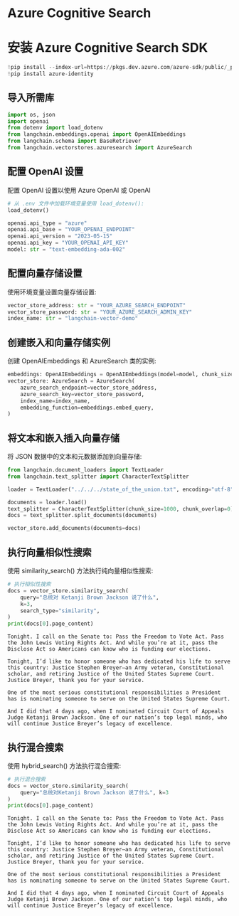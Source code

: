 # Azure Cognitive Search

# 安装 Azure Cognitive Search SDK


```python
!pip install --index-url=https://pkgs.dev.azure.com/azure-sdk/public/_packaging/azure-sdk-for-python/pypi/simple/ azure-search-documents==11.4.0a20230509004
!pip install azure-identity
```

## 导入所需库


```python
import os, json
import openai
from dotenv import load_dotenv
from langchain.embeddings.openai import OpenAIEmbeddings
from langchain.schema import BaseRetriever
from langchain.vectorstores.azuresearch import AzureSearch
```

## 配置 OpenAI 设置
配置 OpenAI 设置以使用 Azure OpenAI 或 OpenAI


```python
# 从 .env 文件中加载环境变量使用 load_dotenv():
load_dotenv()

openai.api_type = "azure"
openai.api_base = "YOUR_OPENAI_ENDPOINT"
openai.api_version = "2023-05-15"
openai.api_key = "YOUR_OPENAI_API_KEY"
model: str = "text-embedding-ada-002"
```

## 配置向量存储设置
 
使用环境变量设置向量存储设置:


```python
vector_store_address: str = "YOUR_AZURE_SEARCH_ENDPOINT"
vector_store_password: str = "YOUR_AZURE_SEARCH_ADMIN_KEY"
index_name: str = "langchain-vector-demo"
```

## 创建嵌入和向量存储实例
 
创建 OpenAIEmbeddings 和 AzureSearch 类的实例:


```python
embeddings: OpenAIEmbeddings = OpenAIEmbeddings(model=model, chunk_size=1)
vector_store: AzureSearch = AzureSearch(
    azure_search_endpoint=vector_store_address,
    azure_search_key=vector_store_password,
    index_name=index_name,
    embedding_function=embeddings.embed_query,
)
```

## 将文本和嵌入插入向量存储
 
将 JSON 数据中的文本和元数据添加到向量存储:


```python
from langchain.document_loaders import TextLoader
from langchain.text_splitter import CharacterTextSplitter

loader = TextLoader("../../../state_of_the_union.txt", encoding="utf-8")

documents = loader.load()
text_splitter = CharacterTextSplitter(chunk_size=1000, chunk_overlap=0)
docs = text_splitter.split_documents(documents)

vector_store.add_documents(documents=docs)
```

## 执行向量相似性搜索
 
使用 similarity_search() 方法执行纯向量相似性搜索:


```python
# 执行相似性搜索
docs = vector_store.similarity_search(
    query="总统对 Ketanji Brown Jackson 说了什么",
    k=3,
    search_type="similarity",
)
print(docs[0].page_content)
```

    Tonight. I call on the Senate to: Pass the Freedom to Vote Act. Pass the John Lewis Voting Rights Act. And while you’re at it, pass the Disclose Act so Americans can know who is funding our elections. 
    
    Tonight, I’d like to honor someone who has dedicated his life to serve this country: Justice Stephen Breyer—an Army veteran, Constitutional scholar, and retiring Justice of the United States Supreme Court. Justice Breyer, thank you for your service. 
    
    One of the most serious constitutional responsibilities a President has is nominating someone to serve on the United States Supreme Court. 
    
    And I did that 4 days ago, when I nominated Circuit Court of Appeals Judge Ketanji Brown Jackson. One of our nation’s top legal minds, who will continue Justice Breyer’s legacy of excellence.
    
## 执行混合搜索

使用 hybrid_search() 方法执行混合搜索:


```python
# 执行混合搜索
docs = vector_store.similarity_search(
    query="总统对Ketanji Brown Jackson 说了什么", k=3
)
print(docs[0].page_content)
```

    Tonight. I call on the Senate to: Pass the Freedom to Vote Act. Pass the John Lewis Voting Rights Act. And while you’re at it, pass the Disclose Act so Americans can know who is funding our elections. 
    
    Tonight, I’d like to honor someone who has dedicated his life to serve this country: Justice Stephen Breyer—an Army veteran, Constitutional scholar, and retiring Justice of the United States Supreme Court. Justice Breyer, thank you for your service. 
    
    One of the most serious constitutional responsibilities a President has is nominating someone to serve on the United States Supreme Court. 
    
    And I did that 4 days ago, when I nominated Circuit Court of Appeals Judge Ketanji Brown Jackson. One of our nation’s top legal minds, who will continue Justice Breyer’s legacy of excellence.
    
